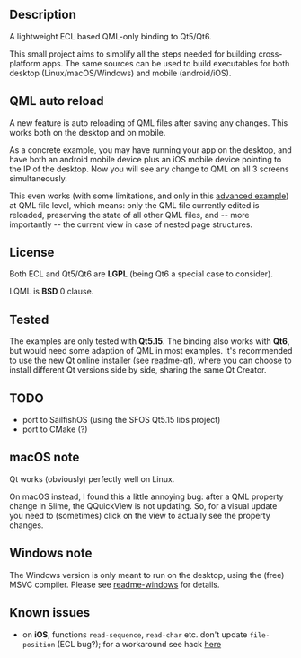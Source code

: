 
Description
-----------

A lightweight ECL based QML-only binding to Qt5/Qt6.

This small project aims to simplify all the steps needed for building
cross-platform apps. The same sources can be used to build executables for both
desktop (Linux/macOS/Windows) and mobile (android/iOS).


QML auto reload
---------------

A new feature is auto reloading of QML files after saving any changes. This
works both on the desktop and on mobile.

As a concrete example, you may have running your app on the desktop, and have
both an android mobile device plus an iOS mobile device pointing to the IP of
the desktop. Now you will see any change to QML on all 3 screens
simultaneously.

This even works (with some limitations, and only in this
[advanced example](examples/advanced-qml-auto-reload/)) at QML file level,
which means: only the QML file currently edited is reloaded, preserving the
state of all other QML files, and -- more importantly -- the current view in
case of nested page structures.


License
-------

Both ECL and Qt5/Qt6 are **LGPL** (being Qt6 a special case to consider).

LQML is **BSD** 0 clause.


Tested
------

The examples are only tested with **Qt5.15**. The binding also works with
**Qt6**, but would need some adaption of QML in most examples. It's recommended
to use the new Qt online installer (see [readme-qt](readme-qt.md)), where
you can choose to install different Qt versions side by side, sharing the same
Qt Creator.


TODO
----

* port to SailfishOS (using the SFOS Qt5.15 libs project)
* port to CMake (?)


macOS note
----------

Qt works (obviously) perfectly well on Linux.

On macOS instead, I found this a little annoying bug: after a QML property
change in Slime, the QQuickView is not updating. So, for a visual update you
need to (sometimes) click on the view to actually see the property changes.


Windows note
------------

The Windows version is only meant to run on the desktop, using the (free) MSVC
compiler. Please see [readme-windows](readme-windows.md) for details.


Known issues
------------

* on **iOS**, functions `read-sequence`, `read-char` etc. don't update
  `file-position` (ECL bug?); for a workaround see hack
  [here](examples/cl-repl/lisp/upload-download.lisp)
